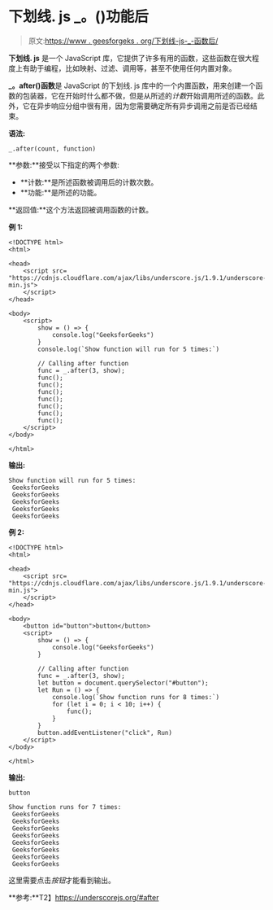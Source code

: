 # 下划线. js _。()功能后

> 原文:[https://www . geesforgeks . org/下划线-js-_-函数后/](https://www.geeksforgeeks.org/underscore-js-_-after-function/)

**下划线. js** 是一个 JavaScript 库，它提供了许多有用的函数，这些函数在很大程度上有助于编程，比如映射、过滤、调用等，甚至不使用任何内置对象。

**_。after()函数**是 JavaScript 的下划线. js 库中的一个内置函数，用来创建一个函数的包装器，它在开始时什么都不做，但是从所述的*计数*开始调用所述的函数。此外，它在异步响应分组中很有用，因为您需要确定所有异步调用之前是否已经结束。

**语法:**

```
_.after(count, function)
```

**参数:**接受以下指定的两个参数:

*   **计数:**是所述函数被调用后的计数次数。
*   **功能:**是所述的功能。

**返回值:**这个方法返回被调用函数的计数。

**例 1:**

```
<!DOCTYPE html>
<html>

<head>
    <script src=
"https://cdnjs.cloudflare.com/ajax/libs/underscore.js/1.9.1/underscore-min.js">
    </script>
</head>

<body>
    <script>
        show = () => {
            console.log("GeeksforGeeks")
        }
        console.log(`Show function will run for 5 times:`)

        // Calling after function
        func = _.after(3, show);
        func();
        func();
        func();
        func();
        func();
        func();
        func(); 
    </script>
</body>

</html>
```

**输出:**

```
Show function will run for 5 times:
 GeeksforGeeks
 GeeksforGeeks
 GeeksforGeeks
 GeeksforGeeks
 GeeksforGeeks

```

**例 2:**

```
<!DOCTYPE html>
<html>

<head>
    <script src=
"https://cdnjs.cloudflare.com/ajax/libs/underscore.js/1.9.1/underscore-min.js">
    </script>
</head>

<body>
    <button id="button">button</button>
    <script>
        show = () => {
            console.log("GeeksforGeeks")
        }

        // Calling after function
        func = _.after(3, show);
        let button = document.querySelector("#button");
        let Run = () => {
            console.log(`Show function runs for 8 times:`)
            for (let i = 0; i < 10; i++) {
                func();
            }
        }
        button.addEventListener("click", Run)  
    </script>
</body>

</html>
```

**输出:**

```
button

Show function runs for 7 times:
 GeeksforGeeks
 GeeksforGeeks
 GeeksforGeeks
 GeeksforGeeks
 GeeksforGeeks
 GeeksforGeeks
 GeeksforGeeks
 GeeksforGeeks

```

这里需要点击*按钮*才能看到输出。

**参考:**T2】https://underscorejs.org/#after